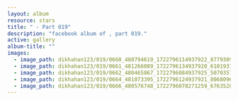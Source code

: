 ```yaml
---
layout: album
resource: stars
title: " - Part 019"
description: "facebook album of , part 019."
active: gallery
album-title: ""
images:
  - image_path: dikhahan123/019/0660_480794619_1722796114937922_8779309222968817552_n.jpg
  - image_path: dikhahan123/019/0661_481266089_1722796134937920_6101937665457020714_n.jpg
  - image_path: dikhahan123/019/0662_480465867_1722796084937925_5070357171209873559_n.jpg
  - image_path: dikhahan123/019/0664_481073395_1722796124937921_8068096462072943657_n.jpg
  - image_path: dikhahan123/019/0666_480576748_1722796078271259_6763520693171820000_n.jpg
---
```


